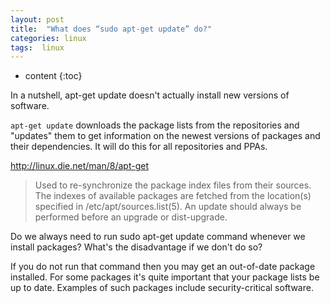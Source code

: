 ```yaml
---
layout: post
title:  "What does “sudo apt-get update” do?"
categories: linux
tags:  linux
---
```


* content
{:toc}


In a nutshell, apt-get update doesn't actually install new versions of software.

`apt-get update` downloads the package lists from the repositories and "updates" them to get information on the newest versions of packages and their dependencies. It will do this for all repositories and PPAs. 

<a href="http://linux.die.net/man/8/apt-get" target="_blank">http://linux.die.net/man/8/apt-get</a>

> Used to re-synchronize the package index files from their sources. The indexes of available packages are fetched from the location(s) specified in /etc/apt/sources.list(5). An update should always be performed before an upgrade or dist-upgrade.


Do we always need to run sudo apt-get update command whenever we install packages? What's the disadvantage if we don't do so?

If you do not run that command then you may get an out-of-date package installed. For some packages it's quite important that your package lists be up to date. Examples of such packages include security-critical software.

